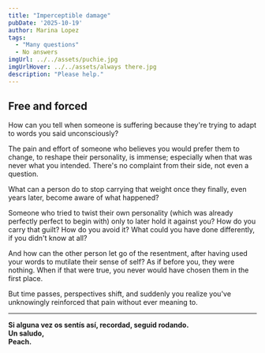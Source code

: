```yaml
---
title: "Imperceptible damage" 
pubDate: '2025-10-19'
author: Marina Lopez
tags:
  - "Many questions"
  - No answers
imgUrl: ../../assets/puchie.jpg
imgUrlHover: ../../assets/always there.jpg
description: "Please help."
---
```

## Free and forced

How can you tell when someone is suffering because they're trying to adapt to words you said unconsciously?

The pain and effort of someone who believes you would prefer them to change, to reshape their personality, is immense; especially when that was never what you intended. There's no complaint from their side, not even a question.

What can a person do to stop carrying that weight once they finally, even years later, become aware of what happened?

Someone who tried to twist their own personality (which was already perfectly perfect to begin with) only to later hold it against you?
How do you carry that guilt? How do you avoid it? What could you have done differently, if you didn't know at all?

And how can the other person let go of the resentment, after having used your words to mutilate their sense of self? As if before you, they were nothing. When if that were true, you never would have chosen them in the first place.

But time passes, perspectives shift, and suddenly you realize you've unknowingly reinforced that pain without ever meaning to.

---

**Si alguna vez os sentís así, recordad, seguid rodando.  
Un saludo,  
Peach.**
